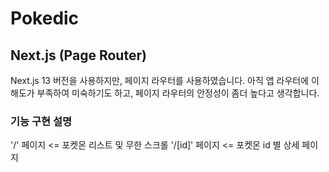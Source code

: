 # Pokedic

## Next.js (Page Router)

Next.js 13 버전을 사용하지만, 페이지 라우터를 사용하였습니다.
아직 앱 라우터에 이해도가 부족하여 미숙하기도 하고, 페이지 라우터의 안정성이 좀더 높다고 생각합니다.

### 기능 구현 설명

'/' 페이지 <= 포켓몬 리스트 및 무한 스크롤
'/[id]' 페이지 <= 포켓몬 id 별 상세 페이지
